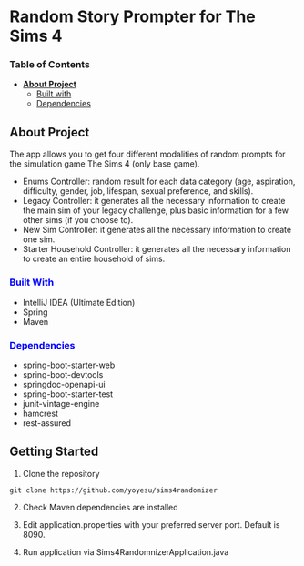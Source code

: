 # Random Story Prompter for The Sims 4

### **Table of Contents**
* [**About Project**](#about-project)
    * [Built with](#built-with)
    * [Dependencies](#dependencies)

## About Project

The app allows you to get four different modalities of random prompts for the simulation game The Sims 4 (only base game).
- Enums Controller: random result for each data category (age, aspiration, difficulty, gender, job, lifespan, sexual preference, and skills).
- Legacy Controller: it generates all the necessary information to create the main sim of your legacy challenge, plus basic information for a few other sims (if you choose to).
- New Sim Controller: it generates all the necessary information to create one sim.
- Starter Household Controller: it generates all the necessary information to create an entire household of sims.


### <span style="color: blue;">**Built With**</span>

* IntelliJ IDEA (Ultimate Edition)
* Spring
* Maven
### <span style="color: blue;">**Dependencies**</span>

* spring-boot-starter-web
* spring-boot-devtools
* springdoc-openapi-ui
* spring-boot-starter-test
* junit-vintage-engine
* hamcrest
* rest-assured
  


## Getting Started

1. Clone the repository
```
git clone https://github.com/yoyesu/sims4randomizer
```
2. Check Maven dependencies are installed

3. Edit application.properties with your preferred server port. Default is 8090.

4. Run application via Sims4RandomnizerApplication.java